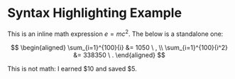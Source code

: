 # Syntax Highlighting Example

This is an inline math expression $e=mc^2$. The below is a standalone one:

$$ \begin{aligned}
\sum_{i=1}^{100}{i} &= 1050 \ , \\
\sum_{i=1}^{100}{i^2} &= 338350 \ .
\end{aligned} $$

This is not math: I earned $10 and saved $5.
